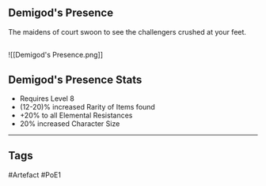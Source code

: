 ## Demigod's Presence
The maidens of court swoon to see
the challengers crushed at your feet.
##
![[Demigod's Presence.png]]
## Demigod's Presence Stats
- Requires Level 8
- (12-20)% increased Rarity of Items found
- +20% to all Elemental Resistances
- 20% increased Character Size


---
## Tags
#Artefact
#PoE1